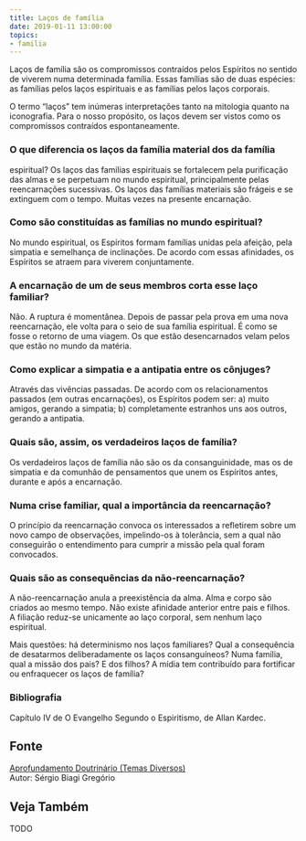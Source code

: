 ```yaml
---
title: Laços de família
date: 2019-01-11 13:00:00
topics: 
- familia
---
```


Laços de família são os compromissos contraídos pelos Espíritos no sentido de
viverem numa determinada família. Essas famílias são de duas espécies: as
famílias pelos laços espirituais e as famílias pelos laços corporais.

O termo “laços” tem inúmeras interpretações tanto na mitologia quanto na
iconografia. Para o nosso propósito, os laços devem ser vistos como os
compromissos contraídos espontaneamente.

### O que diferencia os laços da família material dos da família
espiritual?
Os laços das famílias espirituais se fortalecem pela purificação das
almas e se perpetuam no mundo espiritual, principalmente pelas
reencarnações sucessivas. Os laços das famílias materiais são frágeis e
se extinguem com o tempo. Muitas vezes na presente encarnação.

### Como são constituídas as famílias no mundo espiritual?
No mundo espiritual, os Espíritos formam famílias unidas pela afeição,
pela simpatia e semelhança de inclinações. De acordo com essas
afinidades, os Espíritos se atraem para viverem conjuntamente.

### A encarnação de um de seus membros corta esse laço familiar?
Não. A ruptura é momentânea. Depois de passar pela prova em uma nova
reencarnação, ele volta para o seio de sua família espiritual. É como se
fosse o retorno de uma viagem. Os que estão desencarnados velam pelos
que estão no mundo da matéria.

### Como explicar a simpatia e a antipatia entre os cônjuges?
Através das vivências passadas. De acordo com os relacionamentos
passados (em outras encarnações), os Espíritos podem ser: a) muito
amigos, gerando a simpatia; b) completamente estranhos uns aos outros,
gerando a antipatia.

### Quais são, assim, os verdadeiros laços de família?
Os verdadeiros laços de família não são os da consanguinidade, mas os de
simpatia e da comunhão de pensamentos que unem os Espíritos antes,
durante e após a encarnação.

### Numa crise familiar, qual a importância da reencarnação?
O princípio da reencarnação convoca os interessados a refletirem sobre
um novo campo de observações, impelindo-os à tolerância, sem a qual não
conseguirão o entendimento para cumprir a missão pela qual foram
convocados.

### Quais são as consequências da não-reencarnação?
A não-reencarnação anula a preexistência da alma. Alma e corpo são
criados ao mesmo tempo. Não existe afinidade anterior entre pais e
filhos. A filiação reduz-se unicamente ao laço corporal, sem nenhum laço
espiritual.

Mais questões: há determinismo nos laços familiares? Qual a
consequência de desatarmos deliberadamente os laços consanguíneos? Numa
família, qual a missão dos pais? E dos filhos? A mídia tem contribuído
para fortificar ou enfraquecer os laços de família?

### Bibliografia
Capítulo IV de O Evangelho Segundo o Espiritismo, de Allan Kardec.

## Fonte
[Aprofundamento Doutrinário (Temas Diversos)](https://sites.google.com/view/aprofundamentodoutrinario/laços-de-família)  
Autor: Sérgio Biagi Gregório



## Veja Também
TODO



